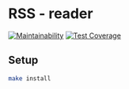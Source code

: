 # RSS - reader

[![Maintainability](https://api.codeclimate.com/v1/badges/d84ade1a8ac12e7fd0eb/maintainability)](https://codeclimate.com/github/kitXIII/project-lvl3-s402/maintainability)
[![Test Coverage](https://api.codeclimate.com/v1/badges/d84ade1a8ac12e7fd0eb/test_coverage)](https://codeclimate.com/github/kitXIII/project-lvl3-s402/test_coverage)
##


## Setup

```sh
make install
```